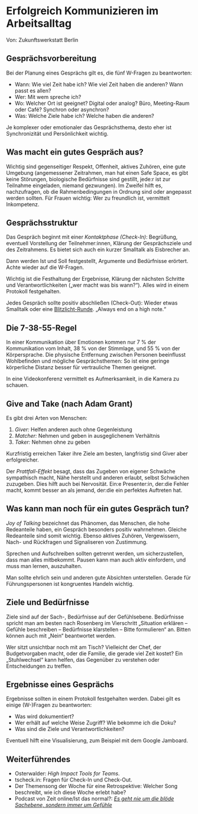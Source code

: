 # Erfolgreich Kommunizieren im Arbeitsalltag

Von: Zukunftswerkstatt Berlin

## Gesprächsvorbereitung

Bei der Planung eines Gesprächs gilt es, die fünf W-Fragen zu beantworten:

- Wann: Wie viel Zeit habe ich? Wie viel Zeit haben die anderen? Wann passt es allen?
- Wer: Mit wem spreche ich?
- Wo: Welcher Ort ist geeignet? Digital oder analog? Büro, Meeting-Raum oder Café? Synchron oder asynchron?
- Was: Welche Ziele habe ich? Welche haben die anderen? 

Je komplexer oder emotionaler das Gesprächsthema, desto eher ist Synchronizität und Persönlichkeit wichtig.

## Was macht ein gutes Gespräch aus?

Wichtig sind gegenseitiger Respekt, Offenheit, aktives Zuhören, eine gute Umgebung (angemessener Zeitrahmen, man hat einen Safe Space, es gibt keine Störungen, biologische Bedürfnisse sind gestillt, jede:r ist zur Teilnahme eingeladen, niemand gezwungen). Im Zweifel hilft es, nachzufragen, ob die Rahmenbedingungen in Ordnung sind oder angepasst werden sollten. Für Frauen wichtig: Wer zu freundlich ist, vermittelt Inkompetenz.

## Gesprächsstruktur

Das Gespräch beginnt mit einer *Kontaktphase (Check-In)*: Begrüßung, eventuell Vorstellung der Teilnehmer:innen, Klärung der Gesprächsziele und des Zeitrahmens. Es bietet sich auch ein kurzer Smalltalk als Eisbrecher an.

Dann werden Ist und Soll festgestellt, Argumente und Bedürfnisse erörtert. Achte wieder auf die W-Fragen.

Wichtig ist die Festhaltung der Ergebnisse, Klärung der nächsten Schritte und Verantwortlichkeiten („wer macht was bis wann?“). Alles wird in einem Protokoll festgehalten.

Jedes Gespräch sollte positiv abschließen (Check-Out): Wieder etwas Smalltalk oder eine [Blitzlicht-Runde](https://de.wikipedia.org/wiki/Blitzlicht-Methode). „Always end on a high note.“

## Die 7-38-55-Regel

In einer Kommunikation über Emotionen kommen nur 7 % der Kommunikation vom Inhalt, 38 % von der Stimmlage, und 55 % von der Körpersprache. Die physische Entfernung zwischen Personen beeinflusst Wohlbefinden und mögliche Gesprächsthemen: So ist eine geringe körperliche Distanz besser für vertrauliche Themen geeignet.

In eine Videokonferenz vermittelt es Aufmerksamkeit, in die Kamera zu schauen.

## Give and Take (nach Adam Grant)

Es gibt drei Arten von Menschen:

1. *Giver:* Helfen anderen auch ohne Gegenleistung
2. *Matcher:* Nehmen und geben in ausgeglichenem Verhältnis
3. *Taker:* Nehmen ohne zu geben

Kurzfristig erreichen Taker ihre Ziele am besten, langfristig sind Giver aber erfolgreicher.

Der *Prattfall-Effekt* besagt, dass das Zugeben von eigener Schwäche sympathisch macht, Nähe herstellt und anderen erlaubt, selbst Schwächen zuzugeben. Dies hilft auch bei Nervosität. Ein:e Presenter:in, der:die Fehler macht, kommt besser an als jemand, der:die ein perfektes Auftreten hat.

## Was kann man noch für ein gutes Gespräch tun?

*Joy of Talking* bezeichnet das Phänomen, das Menschen, die hohe Redeanteile haben, ein Gespräch besonders positiv wahrnehmen. Gleiche Redeanteile sind somit wichtig. Ebenso aktives Zuhören, Vergewissern, Nach- und Rückfragen und Signaliseren von Zustimmung.

Sprechen und Aufschreiben sollten getrennt werden, um sicherzustellen, dass man alles mitbekommt. Pausen kann man auch aktiv einfordern, und muss man lernen, auszuhalten.

Man sollte ehrlich sein und anderen gute Absichten unterstellen. Gerade für Führungspersonen ist kongruentes Handeln wichtig.

## Ziele und Bedürfnisse

Ziele sind auf der Sach-, Bedürfnisse auf der Gefühlsebene. Bedürfnisse spricht man am besten nach Rosenberg im Vierschritt „Situation erklären – Gefühle beschreiben – Bedürfnisse klarstellen – Bitte formulieren“ an. Bitten können auch mit „Nein“ beantwortet werden.

Wer sitzt unsichtbar noch mit am Tisch? Vielleicht der Chef, der Budgetvorgaben macht, oder die Familie, die gerade viel Zeit kostet? Ein „Stuhlwechsel“ kann helfen, das Gegenüber zu verstehen oder Entscheidungen zu treffen.

## Ergebnisse eines Gesprächs

Ergebnisse sollten in einem Protokoll festgehalten werden. Dabei gilt es einige (W-)Fragen zu beantworten:

- Was wird dokumentiert?
- Wer erhält auf welche Weise Zugriff? Wie bekomme ich die Doku?
- Was sind die Ziele und Verantwortlichkeiten?

Eventuell hilft eine Visualisierung, zum Beispiel mit dem Google Jamboard.

## Weiterführendes

- Osterwalder: *High Impact Tools for Teams*.
- tscheck.in: Fragen für Check-In und Check-Out. 
- Der Themensong der Woche für eine Retrospektive: Welcher Song beschreibt, wie ich diese Woche erlebt habe?
- Podcast von Zeit online/Ist das normal?: [*Es geht nie um die blöde Sachebene, sondern immer um Gefühle*](https://open.spotify.com/episode/0ACJLwEXOlgToapoTsnz0j)